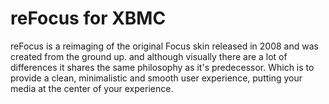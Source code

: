 reFocus for XBMC
============

reFocus is a reimaging of the original Focus skin released in 2008 and was created from the ground up. and although visually there are a lot of differences it shares the same philosophy as it's predecessor. Which is to provide a clean, minimalistic and smooth user experience, putting your media at the center of your experience.
